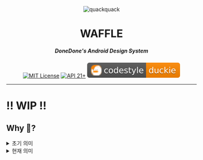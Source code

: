 <p align="center">
  <img src="https://raw.githubusercontent.com/TodayDoneDone/ui-waffle/assets/logo-icon.svg" width="25%" alt="quackquack" />
</p>
<h1 align="center">WAFFLE</h1>
<h5 align="center">DoneDone's Android Design System</h5>
<p align="center">
  <a href="LICENSE"><img alt="MIT License" src="https://img.shields.io/badge/License-MIT-blue"/></a>
  <a href="https://developer.android.com/about/versions/lollipop"><img alt="API 21+" src="https://img.shields.io/badge/API-21%2B-brightgreen.svg"/></a>
  <img alt="codestyle" src="https://raw.githubusercontent.com/duckie-team/duckie-android/develop/assets/badge/codestyle-duckie.svg"/>
  <!-- <img alt="coverage" src="https://test.duckie.team/badge/quackquack/coverage.svg"/> -->
</p>

---

# ‼️ WIP ‼️

## Why 🧇?

<details>
<summary>초기 의미</summary>
이 저장소를 생성할 때 GitHub의 네이밍 추천으로 waffle 이 뜸
</details>

<details>
<summary>현재 의미</summary>
와플 빵 사이에 여러 재료를 넣으면 한 번에 여러가지 맛을 느낄 수 있음 👉 던던에서 사용하는 모든 UI 요소를 균일하게 한 번에 제공
</details>
